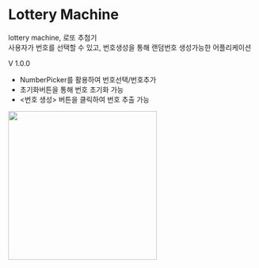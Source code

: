 # Lottery Machine
 lottery machine, 로또 추첨기
 <br>
 사용자가 번호를 선택할 수 있고, 번호생성을 통해 랜덤번호 생성가능한 어플리케이션
 <br>
 
 V 1.0.0
 - NumberPicker를 활용하여 번호선택/번호추가
 - 초기화버튼을 통해 번호 초기화 가능
 - <번호 생성> 버튼을 클릭하여 번호 추출 가능
<img src="https://user-images.githubusercontent.com/29505324/209474276-58bf0de9-7273-4476-89c7-b32248ece249.png"  width = 300/>
